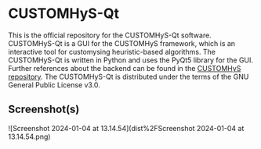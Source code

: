 # CUSTOMHyS-Qt

This is the official repository for the CUSTOMHyS-Qt software. CUSTOMHyS-Qt is a GUI for the CUSTOMHyS framework, which is an interactive tool for customysing heuristic-based algorithms. The CUSTOMHyS-Qt is written in Python and uses the PyQt5 library for the GUI. Further references about the backend can be found in the [CUSTOMHyS repository](https://github.com/jcrvz/CUSTOMHyS). The CUSTOMHyS-Qt is distributed under the terms of the GNU General Public License v3.0.

## Screenshot(s)

![Screenshot 2024-01-04 at 13.14.54](dist%2FScreenshot 2024-01-04 at 13.14.54.png)